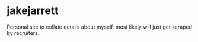 # jakejarrett

Personal site to collate details about myself. most likely will just get scraped by recruiters.